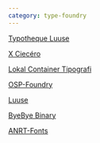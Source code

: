 ```yaml
---
category: type-foundry
---
```


[Typotheque Luuse](https://typotheque.luuse.fun/)



[X Ciecéro](https://xcicero.esad-gv.net/index.php)  

[Lokal Container Tipografi](https://lokalcontainer.com/Typeface)

[OSP-Foundry](http://osp.kitchen/foundry/)

[Luuse](https://luuse.io/categories/font/)

[ByeBye Binary](https://typotheque.genderfluid.space/en)

<!-- [Libre Fonts by Womxn](https://www.design-research.be/by-womxn/) -->

[ANRT-Fonts](https://anrt-nancy.fr/fr/fonts)



<!-- [Suva Type Foundry](https://www.suvatypefoundry.ee/) -->
